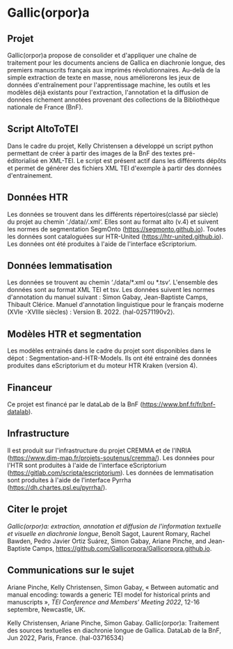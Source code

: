 # Gallic(orpor)a

## Projet

Gallic(orpor)a propose de consolider et d'appliquer une chaîne de traitement pour les documents anciens de Gallica en diachronie longue, des premiers manuscrits français aux imprimés révolutionnaires. Au-delà de la simple extraction de texte en masse, nous améliorerons les jeux de données d'entraînement pour l'apprentissage machine, les outils et les modèles déjà existants pour l'extraction, l'annotation et la diffusion de données richement annotées provenant des collections de la Bibliothèque nationale de France (BnF).

## Script AltoToTEI
Dans le cadre du projet, Kelly Christensen a développé un script python permettant de créer à partir des images de la BnF des textes pré-éditorialisé en XML-TEI. Le script est présent actif dans les différents dépôts et permet de générer des fichiers XML TEI d'exemple à partir des données d'entrainement.

## Données HTR

Les données se trouvent dans les différents répertoires(classé par siècle) du projet au chemin ‘./data/*/*.xml‘.
Elles sont au format alto (v.4) et suivent les normes de segmentation SegmOnto (https://segmonto.github.io). Toutes les données sont cataloguées sur HTR-United (https://htr-united.github.io). Les données ont été produites à l'aide de l'interface eScriptorium.

## Données lemmatisation 

Les données se trouvent au chemin ‘./data/*.xml ou *.tsv‘. L'ensemble des données sont au format XML TEI et tsv. Les données suivent les normes d'annotation du manuel suivant : Simon Gabay, Jean-Baptiste Camps, Thibault Clérice. Manuel d'annotation linguistique pour le français moderne (XVIe -XVIIIe siècles) : Version B. 2022. ⟨hal-02571190v2⟩.

## Modèles HTR et segmentation

Les modèles entrainés dans le cadre du projet sont disponibles dans le dépot : Segmentation-and-HTR-Models. Ils ont été entrainé des données produites dans eScriptorium et du moteur HTR Kraken (version 4).

## Financeur

Ce projet est financé par le dataLab de la BnF (https://www.bnf.fr/fr/bnf-datalab).

## Infrastructure

Il est produit sur l'infrastructure du projet CREMMA et de l'INRIA (https://www.dim-map.fr/projets-soutenus/cremma/).
Les données pour l'HTR sont produites à l'aide de l'interface eScriptorium (https://gitlab.com/scripta/escriptorium).
Les données de lemmatisation sont produites à l'aide de l'interface Pyrrha (https://dh.chartes.psl.eu/pyrrha/).

## Citer le projet 

*Gallic(orpor)a: extraction, annotation et diffusion de l'information textuelle et visuelle en diachronie longue*, Benoît Sagot, Laurent Romary, Rachel Bawden, Pedro Javier Ortiz Suárez, Simon Gabay, Ariane Pinche, and Jean-Baptiste Camps, https://github.com/Gallicorpora/Gallicorpora.github.io.

## Communications sur le sujet

Ariane Pinche, Kelly Christensen, Simon Gabay, « Between automatic and manual encoding: towards a generic TEI model for historical prints and manuscripts », *TEI Conference and Members’ Meeting 2022*, 12-16 septembre, Newcastle, UK.

Kelly Christensen, Ariane Pinche, Simon Gabay. Gallic(orpor)a: Traitement des sources textuelles en diachronie longue de Gallica. DataLab de la BnF, Jun 2022, Paris, France. ⟨hal-03716534⟩

